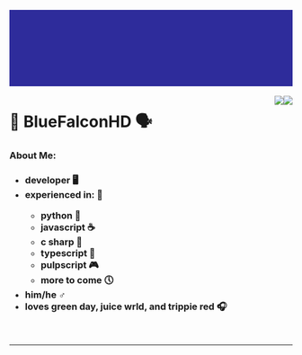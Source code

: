 ![Logo: BLUE.EXE... BlueFalconHD](https://github.com/BlueFalconHD/BlueFalconHD/blob/main/intro-once.gif?raw=true)

<!--<p align="center">-->


<img src="https://github-readme-stats.vercel.app/api?username=bluefalconhd&theme=synthwave" href="https://github.com/anuraghazra/github-readme-stats" align="right">



<img src="https://github-readme-stats.vercel.app/api/top-langs/?username=bluefalconhd&theme=synthwave&card_width=495" href="https://github.com/anuraghazra/github-readme-stats" align="right">

<h1>💫 BlueFalconHD 🗣</h1>
<h3>About Me:<h3>

<ul>
  <li>developer 🖥</li>
  <li>experienced in: 📘</li>
  <ul>
    <li>python 🐍</li>
    <li>javascript ☕</li>
    <li>c sharp 📡</li>
    <li>typescript 🤖</li>
    <li>pulpscript 🎮</li>
    <li>more to come 🕔</li>
  </ul>
  <li>him/he ♂</li>
  <li>loves green day, juice wrld, and trippie red 🎧</li> 
</ul>
<br>
 
  

-----
